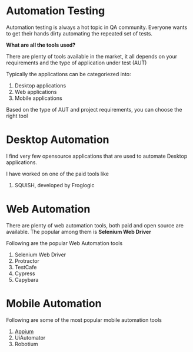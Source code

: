 # Automation Testing

Automation testing is always a hot topic in QA community. Everyone wants to get their hands dirty automating the repeated set of tests. 

**What are all the tools used?**

There are plenty of tools available in the market, it all depends on your requirements and the type of application under test (AUT)

Typically the applications can be categoriezed into:

1. Desktop applications
1. Web applications
1. Mobile applications

Based on the type of AUT and project requirements, you can choose the right tool

# Desktop Automation

I find very few opensource applications that are used to automate Desktop applications. 

I have worked on one of the paid tools like
1. SQUISH, developed by Froglogic

# Web Automation

There are plenty of web automation tools, both paid and open source are available. The popular among them is **Selenium Web Driver**

Following are the popular Web Automation tools

1. Selenium Web Driver
1. Protractor
1. TestCafe
1. Cypress
1. Capybara

# Mobile Automation

Following are some of the most popular mobile automation tools

1. [Appium](/MobileAutomation/Appium/Main.md)
1. UiAutomator
1. Robotium



